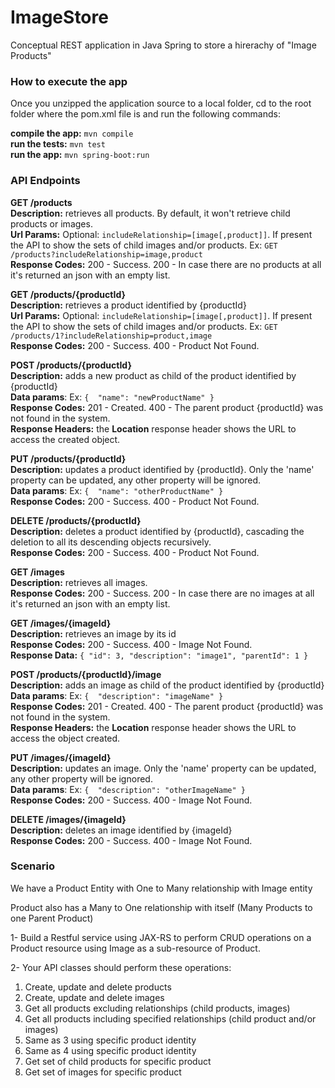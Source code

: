 # ImageStore
Conceptual REST application in Java Spring to store a hirerachy of "Image Products"

### How to execute the app  

Once you unzipped the application source to a local folder, cd to the root folder where the pom.xml file is and run the following commands:

**compile the app:** `mvn compile`  
**run the tests:** `mvn test`  
**run the app:** `mvn spring-boot:run`

### API Endpoints

**GET /products**  
**Description:** retrieves all products. By default, it won't retrieve child products or images.  
**Url Params:** Optional: `includeRelationship=[image[,product]]`. If present the API to show the sets of child images and/or products.  Ex: `GET /products?includeRelationship=image,product`  
**Response Codes:** 200 - Success. 200 - In case there are no products at all it's returned an json with an empty list.

**GET /products/{productId}**  
**Description:** retrieves a product identified by {productId}  
**Url Params:** Optional: `includeRelationship=[image[,product]]`. If present the API to show the sets of child images and/or products.  Ex: `GET /products/1?includeRelationship=product,image`  
**Response Codes:** 200 - Success. 400 - Product Not Found.

**POST /products/{productId}**  
**Description:** adds a new product as child of the product identified by {productId}  
**Data params**: Ex: `{  "name": "newProductName" } `   
**Response Codes:** 201 - Created. 400 - The parent product {productId} was not found in the system.  
**Response Headers:** the __Location__ response header shows the URL to access the created object.   

**PUT /products/{productId}**   
**Description:** updates a product identified by {productId}. Only the 'name' property can be updated, any other property will be ignored.  
**Data params**: Ex: `{  "name": "otherProductName" } `   
**Response Codes:** 200 - Success. 400 - Product Not Found. 

**DELETE /products/{productId}**   
**Description:** deletes a product identified by {productId}, cascading the deletion to all its descending objects recursively.  
**Response Codes:** 200 - Success. 400 - Product Not Found.

**GET /images**    
**Description:** retrieves all images.  
**Response Codes:** 200 - Success. 200 - In case there are no images at all it's returned an json with an empty list.

**GET /images/{imageId}**    
**Description:** retrieves an image by its id  
**Response Codes:** 200 - Success. 400 - Image Not Found.  
**Response Data:** `{
"id": 3,
"description": "image1",
"parentId": 1
}`

**POST /products/{productId}/image**  
**Description:** adds an image as child of the product identified by {productId}  
**Data params**: Ex: `{  "description": "imageName" } `   
**Response Codes:** 201 - Created. 400 - The parent product {productId} was not found in the system.   
**Response Headers:** the __Location__ response header shows the URL to access the object created.

**PUT /images/{imageId}**   
**Description:** updates an image. Only the 'name' property can be updated, any other property will be ignored.     
**Data params**: Ex: `{  "description": "otherImageName" } `   
**Response Codes:** 200 - Success. 400 - Image Not Found.  

**DELETE /images/{imageId}**  
**Description:** deletes an image identified by {imageId}  
**Response Codes:** 200 - Success. 400 - Image Not Found.




### Scenario

We have a Product Entity with One to Many relationship with Image entity

Product also has a Many to One relationship with itself (Many Products to one Parent Product) 

1- Build a Restful service using JAX-RS to perform CRUD operations on a Product resource using Image as a sub-resource of Product.

2- Your API classes should perform these operations:

1. Create, update and delete products
2. Create, update and delete images
3. Get all products excluding relationships (child products, images) 
4. Get all products including specified relationships (child product and/or images) 
5. Same as 3 using specific product identity 
6. Same as 4 using specific product identity 
7. Get set of child products for specific product 
8. Get set of images for specific product
